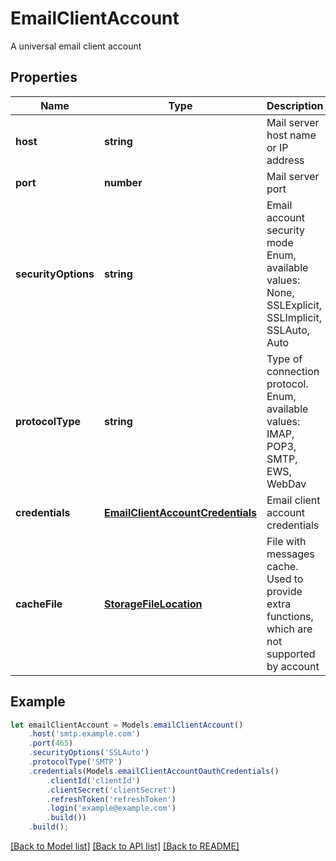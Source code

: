 # EmailClientAccount

A universal email client account             

## Properties
Name | Type | Description | Notes
---- | ---- | ----------- | -----
**host** | **string** | Mail server host name or IP address              | [default to undefined]
**port** | **number** | Mail server port              | [default to undefined]
**securityOptions** | **string** | Email account security mode Enum, available values: None, SSLExplicit, SSLImplicit, SSLAuto, Auto | [default to undefined]
**protocolType** | **string** | Type of connection protocol. Enum, available values: IMAP, POP3, SMTP, EWS, WebDav | [default to undefined]
**credentials** | [**EmailClientAccountCredentials**](EmailClientAccountCredentials.md) | Email client account credentials              | [default to undefined]
**cacheFile** | [**StorageFileLocation**](StorageFileLocation.md) | File with messages cache. Used to provide extra functions, which are not supported by account              | [optional] [default to undefined]


## Example
```typescript
let emailClientAccount = Models.emailClientAccount()
    .host('smtp.example.com')
    .port(465)
    .securityOptions('SSLAuto')
    .protocolType('SMTP')
    .credentials(Models.emailClientAccountOauthCredentials()
        .clientId('clientId')
        .clientSecret('clientSecret')
        .refreshToken('refreshToken')
        .login('example@example.com')
        .build())
    .build();
```


[[Back to Model list]](README.md#documentation-for-models) [[Back to API list]](README.md#documentation-for-api-endpoints) [[Back to README]](README.md)
